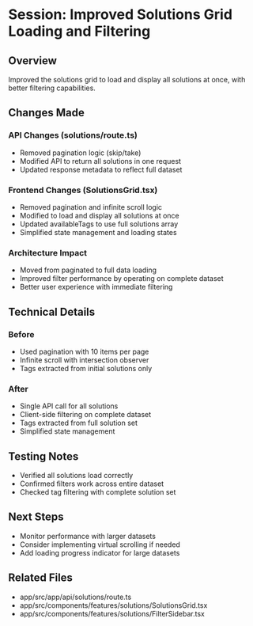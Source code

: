 # Session: Improved Solutions Grid Loading and Filtering

## Overview
Improved the solutions grid to load and display all solutions at once, with better filtering capabilities.

## Changes Made

### API Changes (solutions/route.ts)
- Removed pagination logic (skip/take)
- Modified API to return all solutions in one request
- Updated response metadata to reflect full dataset

### Frontend Changes (SolutionsGrid.tsx)
- Removed pagination and infinite scroll logic
- Modified to load and display all solutions at once
- Updated availableTags to use full solutions array
- Simplified state management and loading states

### Architecture Impact
- Moved from paginated to full data loading
- Improved filter performance by operating on complete dataset
- Better user experience with immediate filtering

## Technical Details

### Before
- Used pagination with 10 items per page
- Infinite scroll with intersection observer
- Tags extracted from initial solutions only

### After
- Single API call for all solutions
- Client-side filtering on complete dataset
- Tags extracted from full solution set
- Simplified state management

## Testing Notes
- Verified all solutions load correctly
- Confirmed filters work across entire dataset
- Checked tag filtering with complete solution set

## Next Steps
- Monitor performance with larger datasets
- Consider implementing virtual scrolling if needed
- Add loading progress indicator for large datasets

## Related Files
- app/src/app/api/solutions/route.ts
- app/src/components/features/solutions/SolutionsGrid.tsx
- app/src/components/features/solutions/FilterSidebar.tsx